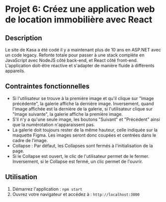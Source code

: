 # Projet 6: Créez une application web de location immobilière avec React

## Description

Le site de Kasa a été codé il y a maintenant plus de 10 ans en ASP.NET avec un code legacy.
Refonte totale pour passer à une stack complète en JavaScript avec NodeJS côté back-end, et React côté front-end. 
L'application doit-être réactive et s'adapter de manière fluide à différents appareils.

## Contraintes fonctionnelles

- Si l'utilisateur se trouve à la première image et qu'il clique sur "Image précédente", la galerie affiche la dernière image. 
Inversement, quand l'image affichée est la dernière de la galerie, si l'utilisateur clique sur "Image suivante", la galerie affiche la première image. 
- S'il n'y a qu'une seule image, les boutons "Suivant" et "Précédent" ainsi que la numérotation n'apparaissent pas.
- La galerie doit toujours rester de la même hauteur, celle indiquée sur la maquette Figma. Les images seront donc coupées et centrées dans le cadre de l’image.
- Collapse : Par défaut, les Collapses sont fermés à l'initialisation de la page. 
- Si le Collapse est ouvert, le clic de l'utilisateur permet de le fermer.
Inversement, si le Collapse est fermé, un clic permet de l'ouvrir.

## Utilisation

1. Démarrez l'application : `npm start`
2. Ouvrez votre navigateur et accédez à : `http://localhost:3000`

